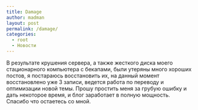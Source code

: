 ```yaml
---
title: Damage
author: madman
layout: post
permalink: /damage/
categories:
  - root
  - Новости
---
```

В результате крушения сервера, а также жесткого диска моего стационарного компьютера с бекапами, были утеряны много хороших постов, я постараюсь восстановить их, на данный момент восстановлено уже 3 записи, ведется работа по переводу и оптимизации новой темы. Прошу простить меня за грубую ошибку и дать некоторое время, и блог заработает в полную мощность.  
Спасибо что остаетесь со мной.